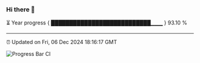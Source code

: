 ### Hi there 👋

⏳ Year progress { ███████████████████████████▁▁▁ } 93.10 %

---

⏰ Updated on Fri, 06 Dec 2024 18:16:17 GMT

![Progress Bar CI](https://github.com/code-lakshay/GitHub-Actions-Demo/workflows/Progress%20Bar%20CI/badge.svg)
